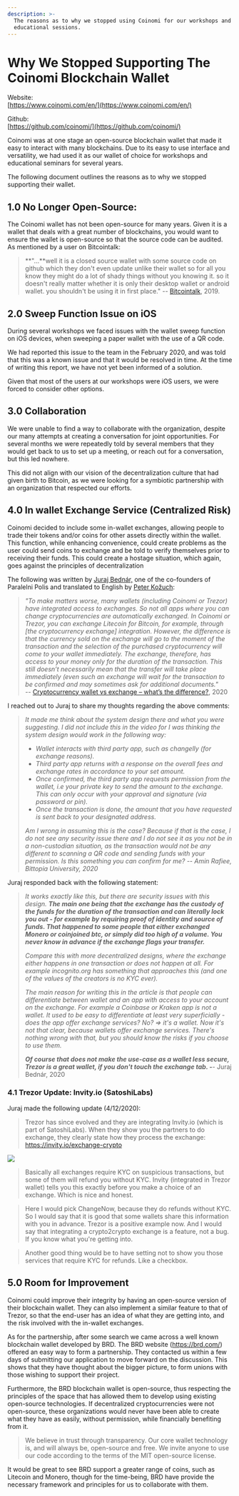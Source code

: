 ```yaml
---
description: >-
  The reasons as to why we stopped using Coinomi for our workshops and
  educational sessions.
---
```


# Why We Stopped Supporting The Coinomi Blockchain Wallet

Website:  
[https://www.coinomi.com/en/](https://www.coinomi.com/en/)

Github:  
[https://github.com/coinomi/](https://github.com/coinomi/)

Coinomi was at one stage an open-source blockchain wallet that made it easy to interact with many blockchains. Due to its easy to use interface and versatility, we had used it as our wallet of choice for workshops and educational seminars for several years.

The following document outlines the reasons as to why we stopped supporting their wallet.

## **1.0 No Longer Open-Source:**

The Coinomi wallet has not been open-source for many years. Given it is a wallet that deals with a great number of blockchains, you would want to ensure the wallet is open-source so that the source code can be audited. As mentioned by a user on Bitcointalk:

> **"...**well it is a closed source wallet with some source code on github which they don't even update unlike their wallet so for all you know they might do a lot of shady things without you knowing it. so it doesn't really matter whether it is only their desktop wallet or android wallet. you shouldn't be using it in first place." -- [Bitcointalk](https://bitcointalk.org/index.php?topic=5115118.msg49953736#msg49953736), 2019.

## 2.0 Sweep Function Issue on iOS

During several workshops we faced issues with the wallet sweep function on iOS devices, when sweeping a paper wallet with the use of a QR code.

We had reported this issue to the team in the February 2020, and was told that this was a known issue and that it would be resolved in time. At the time of writing this report, we have not yet been informed of a solution.

Given that most of the users at our workshops were iOS users, we were forced to consider other options.

## 3.0 Collaboration

We were unable to find a way to collaborate with the organization, despite our many attempts at creating a conversation for joint opportunities. For several months we were repeatedly told by several members that they would get back to us to set up a meeting, or reach out for a conversation, but this led nowhere.

This did not align with our vision of the decentralization culture that had given birth to Bitcoin, as we were looking for a symbiotic partnership with an organization that respected our efforts.

## 4.0 In wallet Exchange Service \(Centralized Risk\)

Coinomi decided to include some in-wallet exchanges, allowing people to trade their tokens and/or coins for other assets directly within the wallet. This function, while enhancing convenience, could create problems as the user could send coins to exchange and be told to verify themselves prior to receiving their funds. This could create a hostage situation, which again, goes against the principles of decentralization

The following was written by [Juraj Bednár,](https://juraj.bednar.io/en/about-me/) one of the co-founders of Paralelni Polis and translated to English by [Peter Kožuch](https://bitcointipsandtricks.wordpress.com/contact/):

> _"To make matters worse, many wallets \(including Coinomi or Trezor\) have integrated access to exchanges. So not all apps where you can change cryptocurrencies are automatically exchanged. In Coinomi or Trezor, you can exchange Litecoin for Bitcoin, for example, through [the cryptocurrency exchange] integration. However, the difference is that the currency sold on the exchange will go to the moment of the transaction and the selection of the purchased cryptocurrency will come to your wallet immediately. The exchange, therefore, has access to your money only for the duration of the transaction. This still doesn’t necessarily mean that the transfer will take place immediately \(even such an exchange will wait for the transaction to be confirmed and may sometimes ask for additional documents."_  
> -- [Cryptocurrency wallet vs exchange – what’s the difference?](https://bitcointipsandtricks.wordpress.com/2020/05/17/cryptocurrency-wallet-vs-an-exchange/), 2020

I reached out to Juraj to share my thoughts regarding the above comments:

> _It made me think about the system design there and what you were suggesting. I did not include this in the video for I was thinking the system design would work in the following way:_
>
> * _Wallet interacts with third party app, such as changelly \(for exchange reasons\)._ 
> * _Third party app returns with a response on the overall fees and exchange rates in accordance to your set amount._ 
> * _Once confirmed, the third party app requests permission from the wallet, i.e your private key to send the amount to the exchange. This can only occur with your approval and signature \(via password or pin\)._
> * _Once the transaction is done, the amount that you have requested is sent back to your designated address._ 
>
> _Am I wrong in assuming this is the case? Because if that is the case, I do not see any security issue there and I do not see it as you not be in a non-custodian situation, as the transaction would not be any different to scanning a QR code and sending funds with your permission. Is this something you can confirm for me? -- Amin Rafiee, Bittopia University, 2020_

Juraj responded back with the following statement:

> _It works exactly like this, but there are security issues with this design. **The main one being that the exchange has the custody of the funds for the duration of the transaction and can literally lock you out - for example by requiring proof of identity and source of funds. That happened to some people that either exchanged Monero or coinjoined btc, or simply did too high of a volume. You never know in advance if the exchange flags your transfer.**_
>
> _Compare this with more decentralized designs, where the exchange either happens in one transaction or does not happen at all. For example incognito.org has something that approaches this \(and one of the values of the creators is no KYC ever\)._
>
> _The main reason for writing this in the article is that people can differentiate between wallet and an app with access to your account on the exchange. For example a Coinbase or Kraken app is not a wallet. It used to be easy to differentiate at least very superficially - does the app offer exchange services? No? =&gt; it's a wallet. Now it's not that clear, because wallets offer exchange services. There's nothing wrong with that, but you should know the risks if you choose to use them._
>
> _**Of course that does not make the use-case as a wallet less secure, Trezor is a great wallet, if you don't touch the exchange tab. -**-_ Juraj Bednár, 2020

### 4.1 Trezor Update: Invity.io (SatoshiLabs)
Juraj made the following update (4/12/2020):
> Trezor has since evolved and they are integrating Invity.io (which is part of SatoshiLabs). When they show you the partners to do exchange, they clearly state how they process the exchange:
https://invity.io/exchange-crypto

![](https://bittopia-university.s3.eu-central-1.amazonaws.com/resources/invity-trezor-exchange.png)

>Basically all exchanges require KYC on suspicious transactions, but some of them will refund you without KYC. Invity (integrated in Trezor wallet) tells you this exactly before you make a choice of an exchange. Which is nice and honest.

>Here I would pick ChangeNow, because they do refunds without KYC. So I would say that it is good that some wallets share this information with you in advance. Trezor is a positive example now. And I would say that integrating a crypto2crypto exchange is a feature, not a bug. If you know what you're getting into.

>Another good thing would be to have setting not to show you those services that require KYC for refunds. Like a checkbox.

## 5.0 Room for Improvement 
Coinomi could improve their integrity by having an open-source version of their blockchain wallet. They can also implement a similar feature to that of Trezor, so that the end-user has an idea of what they are getting into, and the risk involved with the in-wallet exchanges. 

As for the partnership, after some search we came across a well known blockchain wallet developed by BRD. The BRD website (https://brd.com/) offered an easy way to form a partnership. They contacted us within a few days of submitting our application to move forward on the discussion. This shows that they have thought about the bigger picture, to form unions with those wishing to support their project. 

Furthermore, the BRD blockchain wallet is open-source, thus respecting the principles of the space that has allowed them to develop using existing open-source technologies. If decentralized cryptocurrencies were not open-source, these organizations would never have been able to create what they have as easily, without permission, while financially benefiting from it. 

>We believe in trust through transparency. Our core wallet technology is, and will always be, open-source and free. We invite anyone to use our code according to the terms of the MIT open-source license.

It would be great to see BRD support a greater range of coins, such as Litecoin and Monero, though for the time-being, BRD have provide the necessary framework and principles for us to collaborate with them. 

